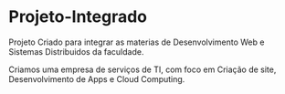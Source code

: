 # Projeto-Integrado

Projeto Criado para integrar as materias de Desenvolvimento Web e Sistemas Distribuidos da faculdade.

Criamos uma empresa de serviços de TI, com foco em Criação de site, Desenvolvimento de Apps e Cloud Computing.
